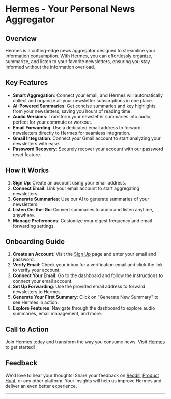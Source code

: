 # Hermes - Your Personal News Aggregator

## Overview
Hermes is a cutting-edge news aggregator designed to streamline your information consumption. With Hermes, you can effortlessly organize, summarize, and listen to your favorite newsletters, ensuring you stay informed without the information overload.

## Key Features

- **Smart Aggregation**: Connect your email, and Hermes will automatically collect and organize all your newsletter subscriptions in one place.
- **AI-Powered Summaries**: Get concise summaries and key highlights from your newsletters, saving you hours of reading time.
- **Audio Versions**: Transform your newsletter summaries into audio, perfect for your commute or workout.
- **Email Forwarding**: Use a dedicated email address to forward newsletters directly to Hermes for seamless integration.
- **Gmail Integration**: Connect your Gmail account to start analyzing your newsletters with ease.
- **Password Recovery**: Securely recover your account with our password reset feature.

## How It Works

1. **Sign Up**: Create an account using your email address.
2. **Connect Email**: Link your email account to start aggregating newsletters.
3. **Generate Summaries**: Use our AI to generate summaries of your newsletters.
4. **Listen On-the-Go**: Convert summaries to audio and listen anytime, anywhere.
5. **Manage Preferences**: Customize your digest frequency and email forwarding settings.

## Onboarding Guide

1. **Create an Account**: Visit the [Sign Up](#) page and enter your email and password.
2. **Verify Email**: Check your inbox for a verification email and click the link to verify your account.
3. **Connect Your Email**: Go to the dashboard and follow the instructions to connect your email account.
4. **Set Up Forwarding**: Use the provided email address to forward newsletters to Hermes.
5. **Generate Your First Summary**: Click on "Generate New Summary" to see Hermes in action.
6. **Explore Features**: Navigate through the dashboard to explore audio summaries, email management, and more.

## Call to Action

Join Hermes today and transform the way you consume news. Visit [Hermes](#) to get started!

## Feedback

We'd love to hear your thoughts! Share your feedback on [Reddit](#), [Product Hunt](#), or any other platform. Your insights will help us improve Hermes and deliver an even better experience.

---
